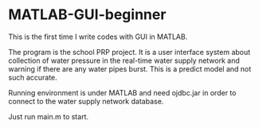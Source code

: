 # MATLAB-GUI-beginner
This is the first time I write codes with GUI in MATLAB.

The program is the school PRP project. It is a user interface system about collection of water pressure in the real-time water supply network and warning if there are any water pipes burst. This is a predict model and not such accurate.

Running environment is under MATLAB and need ojdbc.jar in order to connect to the water supply network database.

Just run main.m to start.
